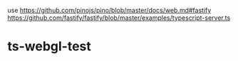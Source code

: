 use https://github.com/pinojs/pino/blob/master/docs/web.md#fastify
https://github.com/fastify/fastify/blob/master/examples/typescript-server.ts
# ts-webgl-test
